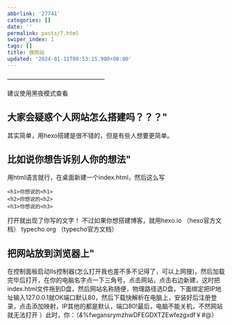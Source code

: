 ```yaml
---
abbrlink: '27741'
categories: []
date: ''
permalink: posts/7.html
swiper_index: 1
tags: []
title: 做网站
updated: '2024-01-11T09:53:15.900+08:00'
---
```

————————————————

建议使用黑夜模式查看

## 大家会疑惑个人网站怎么搭建吗？？？"

其实简单，用hexo搭建是很不错的，但是有些人想要更简单。

## 比如说你想告诉别人你的想法"

用html语言就行，在桌面新建一个index.html，然后这么写

```复制to'index.html'
<h1>你想说的<h1>
<h2>你想说的<h2>
<h3>你想说的<h3>

```

打开就出现了你写的文字！
不过如果你想搭建博客，就用hexo.io
（hexo官方文档）
typecho.org
（typecho官方文档）

## 把网站放到浏览器上"

在控制面板启动IIs控制器(怎么打开我也差不多不记得了，可以上网搜)，然后加载完毕后打开，在你的电脑名字点一下三角号，点击网站，点击右边新建，这时把index.html文件拖到D盘，然后网站名称随便，物理路径选D盘，下面绑定把IP地址输入127.0.0.1就OK端口默认80，然后下载快解析在电脑上，安装好后注册登录，点击添加映射，IP其他的都是默认，端口80!最后，电脑不能关机，不然网站就无法打开 ）此时，你：（*&*%fwgansrymzhwDFEGDXTZEwfezgxdf￥#@）
